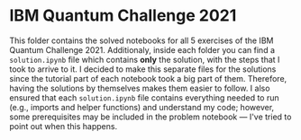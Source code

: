 # IBM Quantum Challenge 2021
This folder contains the solved notebooks for all 5 exercises of the IBM Quantum Challenge 2021. Additionaly, inside each folder you can find a `solution.ipynb` file which contains **only** the solution, with the steps that I took to arrive to it. I decided to make this separate files for the solutions since the tutorial part of each notebook took a big part of them. Therefore, having the solutions by themselves makes them easier to follow. I also ensured that each `solution.ipynb` file contains everything needed to run (e.g., imports and helper functions) and understand my code; however, some prerequisites may be included in the problem notebook — I've tried to point out when this happens.

